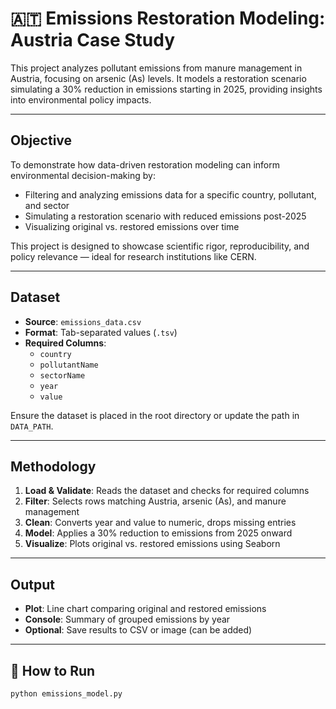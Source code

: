 # 🇦🇹 Emissions Restoration Modeling: Austria Case Study

This project analyzes pollutant emissions from manure management in Austria, focusing on arsenic (As) levels. It models a restoration scenario simulating a 30% reduction in emissions starting in 2025, providing insights into environmental policy impacts.

---

## Objective

To demonstrate how data-driven restoration modeling can inform environmental decision-making by:

- Filtering and analyzing emissions data for a specific country, pollutant, and sector  
- Simulating a restoration scenario with reduced emissions post-2025  
- Visualizing original vs. restored emissions over time  

This project is designed to showcase scientific rigor, reproducibility, and policy relevance — ideal for research institutions like CERN.

---

## Dataset

- **Source**: `emissions_data.csv`  
- **Format**: Tab-separated values (`.tsv`)  
- **Required Columns**:
  - `country`
  - `pollutantName`
  - `sectorName`
  - `year`
  - `value`

Ensure the dataset is placed in the root directory or update the path in `DATA_PATH`.

---

## Methodology

1. **Load & Validate**: Reads the dataset and checks for required columns  
2. **Filter**: Selects rows matching Austria, arsenic (As), and manure management  
3. **Clean**: Converts year and value to numeric, drops missing entries  
4. **Model**: Applies a 30% reduction to emissions from 2025 onward  
5. **Visualize**: Plots original vs. restored emissions using Seaborn  

---

## Output

- **Plot**: Line chart comparing original and restored emissions  
- **Console**: Summary of grouped emissions by year  
- **Optional**: Save results to CSV or image (can be added)

---

## 🚀 How to Run

```bash
python emissions_model.py
